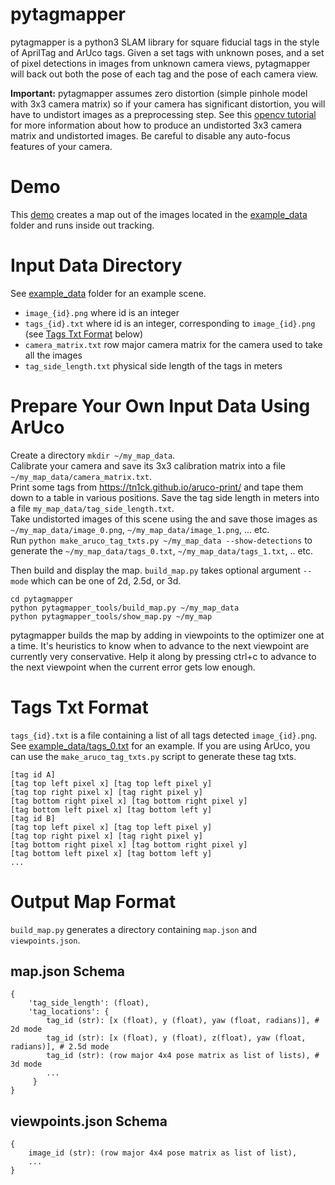 pytagmapper
====

pytagmapper is a python3 SLAM library for square fiducial tags in the style of AprilTag and ArUco tags. Given a set tags with unknown poses, and a set of pixel detections in images from unknown camera views, pytagmapper will back out both the pose of each tag and the pose of each camera view.  

**Important:** pytagmapper assumes zero distortion (simple pinhole model with 3x3 camera matrix) so if your camera has significant distortion, you will have to undistort images as a preprocessing step. See this [opencv tutorial](https://docs.opencv.org/4.x/dc/dbb/tutorial_py_calibration.html) for more information about how to produce an undistorted 3x3 camera matrix and undistorted images. Be careful to disable any auto-focus features of your camera.  

Demo
====
This [demo](https://github.com/markisus/pytagmapper/tree/main/DEMO.md) creates a map out of the images located in the [example_data](https://github.com/markisus/pytagmapper/tree/main/example_data) folder and runs inside out tracking.

Input Data Directory
====
See [example_data](https://github.com/markisus/pytagmapper/tree/main/example_data) folder for an example scene.
- `image_{id}.png` where id is an integer
- `tags_{id}.txt` where id is an integer, corresponding to `image_{id}.png` (see [Tags Txt Format](#tags-txt-format) below)
- `camera_matrix.txt` row major camera matrix for the camera used to take all the images
- `tag_side_length.txt` physical side length of the tags in meters

    
Prepare Your Own Input Data Using ArUco
====
Create a directory `mkdir ~/my_map_data`.  
Calibrate your camera and save its 3x3 calibration matrix into a file `~/my_map_data/camera_matrix.txt`.  
Print some tags from https://tn1ck.github.io/aruco-print/ and tape them down to a table in various positions. Save the tag side length in meters into a file `my_map_data/tag_side_length.txt`.  
Take undistorted images of this scene using the and save those images as `~/my_map_data/image_0.png`, `~/my_map_data/image_1.png`, ... etc.  
Run `python make_aruco_tag_txts.py ~/my_map_data --show-detections` to generate the `~/my_map_data/tags_0.txt`, `~/my_map_data/tags_1.txt`, .. etc.  
  
Then build and display the map. `build_map.py` takes optional argument `--mode` which can be one of 2d, 2.5d, or 3d.

    cd pytagmapper
    python pytagmapper_tools/build_map.py ~/my_map_data
    python pytagmapper_tools/show_map.py ~/my_map    
    
pytagmapper builds the map by adding in viewpoints to the optimizer one at a time. It's heuristics to know when to advance to the next viewpoint are currently very conservative. Help it along by pressing ctrl+c to advance to the next viewpoint when the current error gets low enough.

# Tags Txt Format
`tags_{id}.txt` is a file containing a list of all tags detected `image_{id}.png`. See [example_data/tags_0.txt](https://github.com/markisus/pytagmapper/blob/main/example_data/tags_0.txt) for an example. If you are using ArUco, you can use the `make_aruco_tag_txts.py` script to generate these tag txts.

    [tag id A]
    [tag top left pixel x] [tag top left pixel y]
    [tag top right pixel x] [tag right pixel y]
    [tag bottom right pixel x] [tag bottom right pixel y]
    [tag bottom left pixel x] [tag bottom left y]
    [tag id B]
    [tag top left pixel x] [tag top left pixel y]
    [tag top right pixel x] [tag right pixel y]
    [tag bottom right pixel x] [tag bottom right pixel y]
    [tag bottom left pixel x] [tag bottom left y]
    ...
    
 Output Map Format
 =====
 `build_map.py` generates a directory containing `map.json` and `viewpoints.json`.  
 
 map.json Schema
 ----
    {
        'tag_side_length': (float),
        'tag_locations': {
            tag_id (str): [x (float), y (float), yaw (float, radians)], # 2d mode
            tag_id (str): [x (float), y (float), z(float), yaw (float, radians)], # 2.5d mode
            tag_id (str): (row major 4x4 pose matrix as list of lists), # 3d mode
            ...
         }
    }
viewpoints.json Schema
----
    {
        image_id (str): (row major 4x4 pose matrix as list of list),
        ...
    }
 
